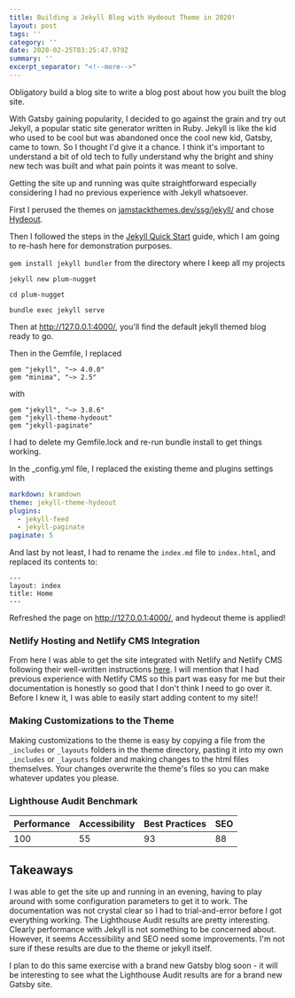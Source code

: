 ```yaml
---
title: Building a Jekyll Blog with Hydeout Theme in 2020!
layout: post
tags: ''
category: ''
date: 2020-02-25T03:25:47.979Z
summary: ''
excerpt_separator: "<!--more-->"
---
```

Obligatory build a blog site to write a blog post about how you built the blog site. 

With Gatsby gaining popularity, I decided to go against the grain and try out Jekyll, a popular static site generator written in Ruby. Jekyll is like the kid who used to be cool but was abandoned once the cool new kid, Gatsby, came to town. So I thought I'd give it a chance. I think it's important to understand a bit of old tech to fully understand why the bright and shiny new tech was built and what pain points it was meant to solve. 

<!--more-->

Getting the site up and running was quite straightforward especially considering I had no previous experience with Jekyll whatsoever. 

First I perused the themes on [jamstackthemes.dev/ssg/jekyll/](https://jamstackthemes.dev/ssg/jekyll/) and chose [Hydeout](https://github.com/fongandrew/hydeout). 

Then I followed the steps in the [Jekyll Quick Start](https://jekyllrb.com/docs/) guide, which I am going to re-hash here for demonstration purposes. 

`gem install jekyll bundler` from the directory where I keep all my projects

`jekyll new plum-nugget`

`cd plum-nugget`

`bundle exec jekyll serve`

Then at <http://127.0.0.1:4000/>, you'll find the default jekyll themed blog ready to go. 

Then in the Gemfile, I replaced 

```shell
gem "jekyll", "~> 4.0.0"
gem "minima", "~> 2.5"
```

with

```shell
gem "jekyll", "~> 3.8.6"
gem "jekyll-theme-hydeout"
gem "jekyll-paginate"
```

I had to delete my Gemfile.lock and re-run bundle install to get things working.

In the _config.yml file, I replaced the existing theme and plugins settings with

```yaml
markdown: kramdown
theme: jekyll-theme-hydeout
plugins:
  - jekyll-feed
  - jekyll-paginate
paginate: 5
```

 And last by not least, I had to rename the `index.md` file to `index.html`, and replaced its contents to:

```
---
layout: index
title: Home
---
```

Refreshed the page on <http://127.0.0.1:4000/>, and hydeout theme is applied!

### Netlify Hosting and Netlify CMS Integration

From here I was able to get the site integrated with Netlify and Netlify CMS following their well-written instructions [here](https://www.netlifycms.org/docs/add-to-your-site/). I will mention that I had previous experience with Netlify CMS so this part was easy for me but their documentation is honestly so good that I don't think I need to go over it. Before I knew it, I was able to easily start adding content to my site!!

### Making Customizations to the Theme

Making customizations to the theme is easy by copying a file from the `_includes` or `_layouts` folders in the theme directory, pasting it into my own `_includes` or `_layouts` folder and making changes to the html files themselves. Your changes overwrite the theme's files so you can make whatever updates you please.

### Lighthouse Audit Benchmark

| Performance | Accessibility | Best Practices | SEO |
|-------------|---------------|----------------|-----|
| 100         | 55            | 93             | 88  |

## Takeaways

I was able to get the site up and running in an evening, having to play around with some configuration parameters to get it to work. The documentation was not crystal clear so I had to trial-and-error before I got everything working. The Lighthouse Audit results are pretty interesting. Clearly performance with Jekyll is not something to be concerned about. However, it seems Accessibility and SEO need some improvements. I'm not sure if these results are due to the theme or jekyll itself. 

I plan to do this same exercise with a brand new Gatsby blog soon - it will be interesting to see what the Lighthouse Audit results are for a brand new Gatsby site.  

